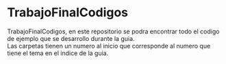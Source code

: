 TrabajoFinalCodigos
===================

TrabajoFinalCodigos, en este repositorio se podra encontrar todo el codigo de ejemplo que se desarrollo durante la guia.  
Las carpetas tienen un numero al inicio que corresponde al numero que tiene el tema en el indice de la guia.
